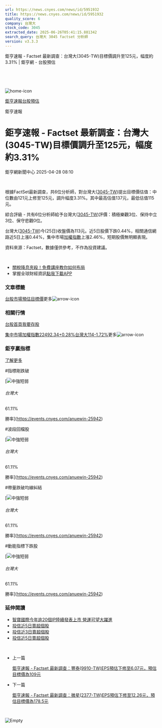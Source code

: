 ```yaml
---
url: https://news.cnyes.com/news/id/5951932
title: https://news.cnyes.com/news/id/5951932
quality_score: 6
company: 台灣大
stock_code: 3045
extracted_date: 2025-06-26T05:41:15.881342
search_query: 台灣大 3045 factset 分析師
version: v3.3.3
---
```


鉅亨速報 - Factset 最新調查：台灣大(3045-TW)目標價調升至125元，幅度約3.31% | 鉅亨網 - 台股預估

‌

‌

![home-icon](/assets/icons/breadCrumb/symbol-icon-home.svg)

[鉅亨速報](/news/cat/anue_live)[台股預估](/news/cat/tw_forecast)

鉅亨速報

# 鉅亨速報 - Factset 最新調查：台灣大(3045-TW)目標價調升至125元，幅度約3.31%

鉅亨網新聞中心 2025-04-28 08:10

‌

根據FactSet最新調查，共6位分析師，對台灣大([3045-TW](https://www.cnyes.com/twstock/3045))提出目標價估值：中位數由121元上修至125元，調升幅度3.31%。其中最高估值137元，最低估值115元。

綜合評級 - 共有6位分析師給予台灣大([3045-TW](https://www.cnyes.com/twstock/3045))評價：積極樂觀3位、保持中立3位、保守悲觀0位。

台灣大([3045-TW](https://www.cnyes.com/twstock/3045))今(25日)收盤價為113元。近5日股價下跌0.44%，相關通信網路近5日上漲0.44%，集中市場[加權指數](https://invest.cnyes.com/index/TWS/TSE01)上漲2.46%，短期股價無明顯表現。

資料來源：Factset，數據僅供參考，不作為投資建議。

‌

* [關稅降息夾殺！免費講座教你如何布局](https://www.rsc.com.tw/Cnyes_RSC/SeminarBooking2025InvestmentOutlook.aspx?utm_source=anue&utm_medium=usstocks_end)
* 掌握全球財經資訊[點我下載APP](http://www.cnyes.com/app/?utm_source=mweb&utm_medium=HamMenuBanner&utm_campaign=fixed&utm_content=entr)

### 文章標籤

[台股](https://news.cnyes.com/tag/台股 "台股")[市場預估](https://news.cnyes.com/tag/市場預估 "市場預估")[目標價](https://news.cnyes.com/tag/目標價 "目標價")更多![arrow-icon](/assets/icons/arrows/arrow-down.svg)

### 相關行情

[台股首頁](https://www.cnyes.com/twstock)[我要存股](https://supr.link/8OHaU)

[集中市場加權指數22492.34+0.28%](https://invest.cnyes.com/index/TWS/TSE01)[台灣大114-1.72%](https://www.cnyes.com/twstock/3045)更多![arrow-icon](/assets/icons/arrows/arrow-down.svg)

### 鉅亨贏指標

[了解更多](https://events.cnyes.com/anuewin-25942)

#指標剛跌破

[![中強短弱](/assets/icons/win-indicator/long-to-short.svg)

###### 台灣大

61.11%

勝率](https://events.cnyes.com/anuewin-25942)

#波段回檔股

[![中強短弱](/assets/icons/win-indicator/long-to-short.svg)

###### 台灣大

61.11%

勝率](https://events.cnyes.com/anuewin-25942)

#帶量跌破均線糾結

[![中強短弱](/assets/icons/win-indicator/long-to-short.svg)

###### 台灣大

61.11%

勝率](https://events.cnyes.com/anuewin-25942)

#動能指標下跌股

[![中強短弱](/assets/icons/win-indicator/long-to-short.svg)

###### 台灣大

61.11%

勝率](https://events.cnyes.com/anuewin-25942)

### 延伸閱讀

* [智寶國際今年逾20個IP陸續發表上市 營運可望大躍進](/news/id/5949253)
* [投信近5日賣超個股](/news/id/5948752)
* [投信近3日賣超個股](/news/id/5948750)
* [投信近5日賣超個股](/news/id/5944463)

‌

* 上一篇

  [鉅亨速報 - Factset 最新調查：豐泰(9910-TW)EPS預估下修至6.07元，預估目標價為109元](/news/id/5952343)
* 下一篇

  [鉅亨速報 - Factset 最新調查：微星(2377-TW)EPS預估下修至12.26元，預估目標價為178.5元](/news/id/5951637)

‌

![Empty](/assets/icons/skeleton/empty-image.svg)

‌